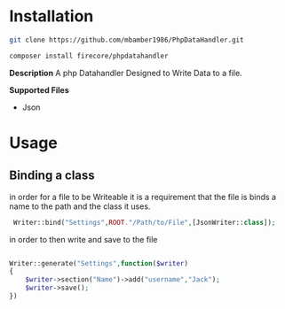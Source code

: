 # Installation 

```sh
git clone https://github.com/mbamber1986/PhpDataHandler.git
```
```sh
composer install firecore/phpdatahandler
```

**Description**
A php Datahandler Designed to Write Data to a file.

**Supported Files**

* Json



# Usage

## Binding a class
in order for a file to be Writeable it is a requirement that the file is binds a name to the path and the class it uses.

```php
 Writer::bind("Settings",ROOT."/Path/to/File",[JsonWriter::class]);
```

in order to then write and save to the file 
```php

Writer::generate("Settings",function($writer)
{
    $writer->section("Name")->add("username","Jack");
    $writer->save();
})

```